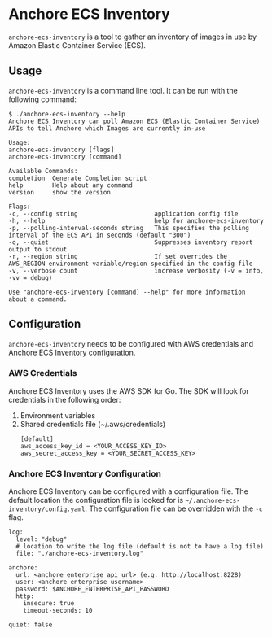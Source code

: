 # Anchore ECS Inventory

`anchore-ecs-inventory` is a tool to gather an inventory of images in use by Amazon Elastic
Container Service (ECS).

## Usage

`anchore-ecs-inventory` is a command line tool. It can be run with the following command:

```
$ ./anchore-ecs-inventory --help
Anchore ECS Inventory can poll Amazon ECS (Elastic Container Service) APIs to tell Anchore which Images are currently in-use

Usage:
anchore-ecs-inventory [flags]
anchore-ecs-inventory [command]

Available Commands:
completion  Generate Completion script
help        Help about any command
version     show the version

Flags:
-c, --config string                     application config file
-h, --help                              help for anchore-ecs-inventory
-p, --polling-interval-seconds string   This specifies the polling interval of the ECS API in seconds (default "300")
-q, --quiet                             Suppresses inventory report output to stdout
-r, --region string                     If set overrides the AWS_REGION environment variable/region specified in the config file
-v, --verbose count                     increase verbosity (-v = info, -vv = debug)

Use "anchore-ecs-inventory [command] --help" for more information about a command.
```

## Configuration

`anchore-ecs-inventory` needs to be configured with AWS credentials and Anchore ECS Inventory configuration.

### AWS Credentials

Anchore ECS Inventory uses the AWS SDK for Go. The SDK will look for credentials in the following
order:

1. Environment variables
2. Shared credentials file (~/.aws/credentials)
    ```
    [default]
    aws_access_key_id = <YOUR_ACCESS_KEY_ID>
    aws_secret_access_key = <YOUR_SECRET_ACCESS_KEY>
    ```

### Anchore ECS Inventory Configuration

Anchore ECS Inventory can be configured with a configuration file. The default location the configuration
file is looked for is `~/.anchore-ecs-inventory/config.yaml`. The configuration file can be overridden with
the `-c` flag.

```
log:
  level: "debug"
  # location to write the log file (default is not to have a log file)
  file: "./anchore-ecs-inventory.log"

anchore:
  url: <anchore enterprise api url> (e.g. http://localhost:8228)
  user: <anchore enterprise username>
  password: $ANCHORE_ENTERPRISE_API_PASSWORD
  http:
    insecure: true
    timeout-seconds: 10

quiet: false
```
